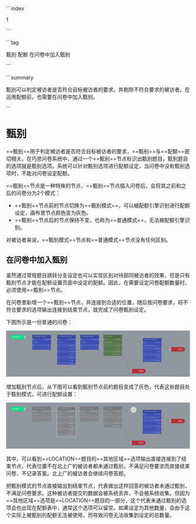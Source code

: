 \```index

1

\```

\```tag

甄别 配额 在问卷中加入甄别

\```

\```summary

甄别可以判定被访者是否符合目标被访者的要求，并剔除不符合要求的被访者。在运用配额前，也需要在问卷中加入甄别。

\```

# 甄别

==甄别==用于判定被访者是否符合目标被访者的要求，==甄别==与==配额==密切相关。在巧思问卷系统中，通过一个==甄别==节点标识出甄别题目，甄别题目的选项就是甄别选项。系统可以针对甄别选项进行配额设定，当问卷中没有甄别选项时，不能对问卷设定配额。

==甄别==节点是一种特殊的节点，==甄别==节点插入问卷后，会将其之前和之后的问卷分为2个模式：
+ ==甄别==节点前的节点切换为==甄别模式==，可以被配额引擎识别进行配额设定，画布里节点颜色变为灰色。
+ ==甄别==节点后的节点保持不变，也称为==普通模式==，无法被配额引擎识别。

对被访者来说，==甄别模式==节点和==普通模式==节点没有任何区别。

## 在问卷中加入甄别

虽然通过常规题目跳转分支设定也可以实现区别对待部同被访者的效果，但是只有甄别节点才能在配额设置页面中设定的配额。因此，在需要设定问卷配额数量时，必须使用==甄别==节点。

在问卷里新增一个==甄别==节点，并连接到合适的位置，随后按问卷要求，将不符合要求的选项输出连接到结束节点，就完成了问卷甄别设定。

下图所示是一份普通的问卷：

<img src='../assets/01screening/01addScreeningIntoSurvey/withoutScreening.png'>

增加甄别节点后，从下图可以看到甄别节点前的题目变成了灰色，代表这些题目处于甄别模式，可进行配额设置：

<img src='../assets/01screening/01addScreeningIntoSurvey/Screening.png'>

其中，可以看到==LOCATION==题目的==其他区域==选项输出直接连接到了结束节点，代表位置不在北上广的被访者都未通过甄别，不满足问卷要求而直接结束问卷，不记录答案。北上广的被访者会继续问卷答题。

把甄别模式的节点直接输出到结束节点，代表做出这样回答的被访者未通过甄别，不满足问卷要求。这种被访者提交的数据会被系统丢弃，不会被系统收集。但因为==其他区域==选项是==LOCATION==题目的一部分，这个代表未通过甄别的选项会也出现在配额表中，通常这个选项可以留空。如果设定为其他数量，会由于这个实际上被甄别的配额无法被使用，而导致问卷无法收集到设定的总数量。

